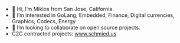 - 👋 Hi, I’m Miklos from San Jose, California. 
- 👀 I’m interested in GoLang, Embedded, Finance, Digital currencies, Graphics, Codecs, Energy
- 💞️ I’m looking to collaborate on open source projects.
- C2C contracted projects: www.schmied.us

